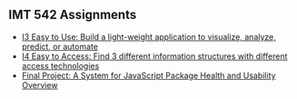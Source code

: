 ## IMT 542 Assignments

- [I3 Easy to Use: Build a light-weight application to visualize, analyze, predict, or automate](https://github.com/xinshuoLei/IMT542/tree/I3)
- [I4 Easy to Access: Find 3 different information structures with different access technologies](https://github.com/xinshuoLei/IMT542/tree/I4)
- [Final Project: A System for JavaScript Package Health and Usability Overview](https://github.com/xinshuoLei/IMT542/tree/Final-Project)
